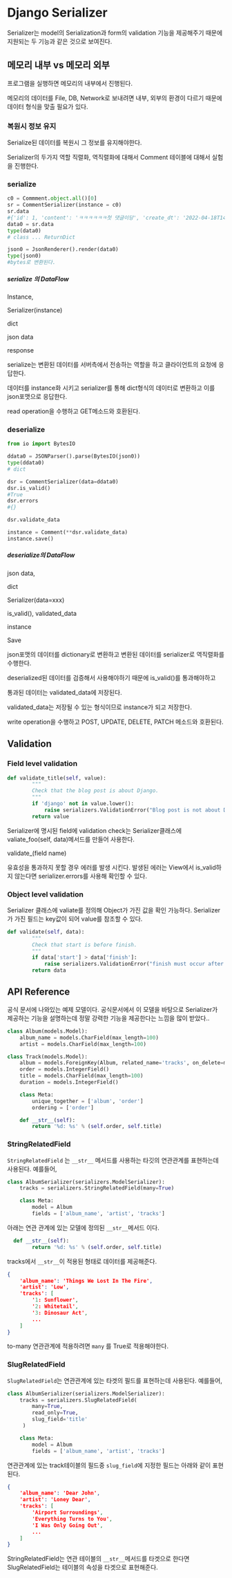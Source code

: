 # Django Serializer

Serializer는 model의 Serialization과 form의 validation 기능을 제공해주기 때문에 지원되는 두 기능과 같은 것으로 보여진다. 

## 메모리 내부 vs 메모리 외부

프로그램을 실행하면 메모리의 내부에서 진행된다.

메모리의 데이터를 File, DB, Network로 보내려면 내부, 외부의 환경이 다르기 때문에 데이터 형식을 맞출 필요가 있다.

###  복원시 정보 유지

Serialize된 데이터를 복원시 그 정보를 유지해야한다.



Serializer의 두가지 역할 직렬화, 역직렬화에 대해서 Comment 테이블에 대해서 실험을 진행한다.

### serialize

```python
c0 = Commment.object.all()[0]
sr = CommentSerializer(instance = c0)
sr.data
#{'id': 1, 'content': 'ㅋㅋㅋㅋㅋㅋ첫 댓글이당', 'create_dt': '2022-04-18T14:31:14.311661+09:00', 'update_dt': '2022-04-18T14:31:14.311745+09:00', 'post': 1}
data0 = sr.data
type(data0)
# class ... ReturnDict

json0 = JsonRenderer().render(data0)
type(json0)
#bytes로 변환된다.
```

##### serialize 의 DataFlow

Instance,

Serializer(instance)

dict

json data

response



serialize는 변환된 데이터를 서버측에서 전송하는 역할을 하고 클라이언트의 요청에 응답한다.

데이터를 instance화 시키고 serializer를 통해 dict형식의 데이터로 변환하고 이를 json포맷으로 응답한다.

read operation을 수행하고 GET메소드와 호환된다.



### deserialize

```python
from io import BytesIO

ddata0 = JSONParser().parse(BytesIO(json0))
type(ddata0)
# dict

dsr = CommentSerializer(data=ddata0)
dsr.is_valid()
#True
dsr.errors
#{}

dsr.validate_data

instance = Comment(**dsr.validate_data)
instance.save()
```

##### deserialize의 DataFlow

json data,

dict

Serializer(data=xxx)

is_valid(), validated_data

instance

Save



json포맷의 데이터를 dictionary로 변환하고 변환된 데이터를 serializer로 역직렬화를 수행한다.

deserialized된 데이터를 검증해서 사용해야하기 때문에 is_valid()를 통과해야하고

통과된 데이터는 validated_data에 저장된다.

validated_data는 저장될 수 있는 형식이므로 instance가 되고 저장한다.

write operation을 수행하고 POST, UPDATE, DELETE, PATCH 메소드와 호환된다.



## Validation

### Field level validation

```python
def validate_title(self, value):
        """
        Check that the blog post is about Django.
        """
        if 'django' not in value.lower():
            raise serializers.ValidationError("Blog post is not about Django")
        return value
```

Serializer에 명시된 field에 validation check는 Serializer클래스에 valiate_foo(self, data)메서드를 만들어 사용한다.

validate_(field name)

유효성을 통과하지 못할 경우 에러를 발생 시킨다. 발생된 에러는 View에서 is_valid하지 않는다면 serializer.errors를 사용해 확인할 수 있다.

### Object level validation

Serializer 클래스에 valiate를 정의해 Object가 가진 값을 확인 가능하다. Serializer가 가진 필드는 key값이 되어 value를 참조할 수 있다. 

```python
def validate(self, data):
        """
        Check that start is before finish.
        """
        if data['start'] > data['finish']:
            raise serializers.ValidationError("finish must occur after start")
        return data
```

 

## API Reference

공식 문서에 나와있는 예제 모델이다. 공식문서에서 이 모델을 바탕으로 Serializer가 제공하는 기능을 설명하는데 정말 강력한 기능을 제공한다는 느낌을 많이 받았다..



```python
class Album(models.Model):
    album_name = models.CharField(max_length=100)
    artist = models.CharField(max_length=100)

class Track(models.Model):
    album = models.ForeignKey(Album, related_name='tracks', on_delete=models.CASCADE)
    order = models.IntegerField()
    title = models.CharField(max_length=100)
    duration = models.IntegerField()

    class Meta:
        unique_together = ['album', 'order']
        ordering = ['order']

    def __str__(self):
        return '%d: %s' % (self.order, self.title)
```



### StringRelatedField

`StringRelatedField` 는   `__str__` 메서드를 사용하는 타깃의 연관관계를 표현하는데 사용된다. 예를들어, 

```python
class AlbumSerializer(serializers.ModelSerializer):
    tracks = serializers.StringRelatedField(many=True)

    class Meta:
        model = Album
        fields = ['album_name', 'artist', 'tracks']
```

아래는 연관 관계에 있는 모델에 정의된  `__str__`메서드 이다.

```python
  def __str__(self):
        return '%d: %s' % (self.order, self.title)
```

tracks에서 `__str__`이 적용된 형태로 데이터를 제공해준다.

```json
{
    'album_name': 'Things We Lost In The Fire',
    'artist': 'Low',
    'tracks': [
        '1: Sunflower',
        '2: Whitetail',
        '3: Dinosaur Act',
        ...
    ]
}
```

to-many 연관관계에 적용하려면  `many` 를 True로 적용해야한다.



### SlugRelatedField

`SlugRelatedField`는 연관관계에 있는 타겟의 필드를 표현하는데 사용된다. 예를들어, 

```python
class AlbumSerializer(serializers.ModelSerializer):
    tracks = serializers.SlugRelatedField(
        many=True,
        read_only=True,
        slug_field='title'
     )

    class Meta:
        model = Album
        fields = ['album_name', 'artist', 'tracks']
```

연관관계에 있는 track테이블의 필드중 `slug_field`에 지정한 필드는 아래와 같이 표현된다. 

```json
{
    'album_name': 'Dear John',
    'artist': 'Loney Dear',
    'tracks': [
        'Airport Surroundings',
        'Everything Turns to You',
        'I Was Only Going Out',
        ...
    ]
}
```

StringRelatedField는 연관 테이블의 `__str__`메서드를 타겟으로 한다면 SlugRelatedField는 테이블의 속성을 타겟으로 표현해준다.



